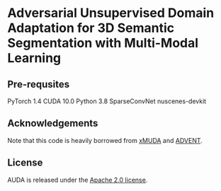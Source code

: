 # Adversarial Unsupervised Domain Adaptation for 3D Semantic Segmentation with Multi-Modal Learning

## Pre-requsites
PyTorch 1.4
CUDA 10.0
Python 3.8
SparseConvNet
nuscenes-devkit
## Acknowledgements
Note that this code is heavily borrowed from [xMUDA](https://github.com/valeoai/xMUDA) and [ADVENT](https://github.com/valeoai/ADVENT).

## License
AUDA is released under the [Apache 2.0 license](./LICENSE).
